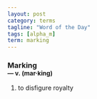 ```yaml
---
layout: post
category: terms
tagline: "Word of the Day"
tags: [alpha_m]
term: marking
---
```


<h3>Marking<br/> <small>&mdash; v. (mar<span>&middot;</span>king)</small></h3>
<p><ol>
<li>to disfigure royalty</li>
</ol></p>
